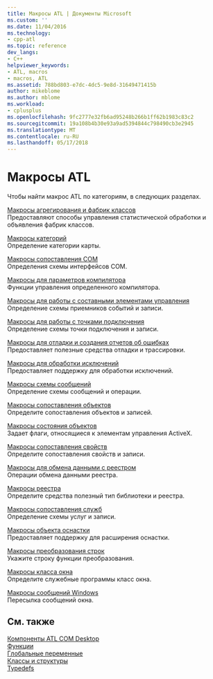 ```yaml
---
title: Макросы ATL | Документы Microsoft
ms.custom: ''
ms.date: 11/04/2016
ms.technology:
- cpp-atl
ms.topic: reference
dev_langs:
- C++
helpviewer_keywords:
- ATL, macros
- macros, ATL
ms.assetid: 788bd803-e7dc-4dc5-9e8d-31649471415b
author: mikeblome
ms.author: mblome
ms.workload:
- cplusplus
ms.openlocfilehash: 9fc2777e32fb6ad95248b266b1ff62b1983c83c2
ms.sourcegitcommit: 19a108b4b30e93a9ad5394844c798490cb3e2945
ms.translationtype: MT
ms.contentlocale: ru-RU
ms.lasthandoff: 05/17/2018
---
```

# <a name="atl-macros"></a>Макросы ATL
Чтобы найти макрос ATL по категориям, в следующих разделах.  
  
 [Макросы агрегирования и фабрик классов](../../atl/reference/aggregation-and-class-factory-macros.md)  
 Предоставляют способы управления статистической обработки и объявления фабрик классов.  
  
 [Макросы категорий](../../atl/reference/category-macros.md)  
 Определение категории карты.  
  
 [Макросы сопоставления COM](../../atl/reference/com-map-macros.md)  
 Определения схемы интерфейсов COM.  
  
 [Макросы для параметров компилятора](../../atl/reference/compiler-options-macros.md)  
 Функции управления определенного компилятора.  
  
 [Макросы для работы с составными элементами управления](../../atl/reference/composite-control-macros.md)  
 Определение схемы приемников событий и записи.  
  
 [Макросы для работы с точками подключения](../../atl/reference/connection-point-macros.md)  
 Определение схемы точки подключения и записи.  
  
 [Макросы для отладки и создания отчетов об ошибках](../../atl/reference/debugging-and-error-reporting-macros.md)  
 Предоставляет полезные средства отладки и трассировки.  
  
 [Макросы для обработки исключений](../../atl/reference/exception-handling-macros.md)  
 Предоставляет поддержку для обработки исключений.  
  
 [Макросы схемы сообщений](../../atl/reference/message-map-macros-atl.md)  
 Определение схемы сообщений и операции.  
  
 [Макросы сопоставления объектов](../../atl/reference/object-map-macros.md)  
 Определите сопоставления объектов и записей.  
  
 [Макросы состояния объектов](../../atl/reference/object-status-macros.md)  
 Задает флаги, относящиеся к элементам управления ActiveX.  
  
 [Макросы сопоставления свойств](../../atl/reference/property-map-macros.md)  
 Определите сопоставления свойств и записи.  
  
 [Макросы для обмена данными с реестром](../../atl/reference/registry-data-exchange-macros.md)  
 Операции обмена данными реестра.  
  
 [Макросы реестра](../../atl/reference/registry-macros.md)  
 Определите средства полезный тип библиотеки и реестра.  
  
 [Макросы сопоставления служб](../../atl/reference/service-map-macros.md)  
 Определение схемы услуг и записи.  
  
 [Макросы объекта оснастки](../../atl/reference/snap-in-object-macros.md)  
 Предоставляет поддержку для расширения оснастки.  
  
 [Макросы преобразования строк](string-conversion-macros.md)  
 Укажите строку функции преобразования.  
  
 [Макросы класса окна](../../atl/reference/window-class-macros.md)  
 Определите служебные программы класс окна.  
  
 [Макросы сообщений Windows](../../atl/reference/windows-messages-macros.md)  
 Пересылка сообщений окна.  
  
## <a name="see-also"></a>См. также  

 [Компоненты ATL COM Desktop](../../atl/atl-com-desktop-components.md)   
 [Функции](../../atl/reference/atl-functions.md)   
 [Глобальные переменные](../../atl/reference/atl-global-variables.md)   
 [Классы и структуры](../../atl/reference/atl-classes.md)  
 [Typedefs](../../atl/reference/atl-typedefs.md)   


